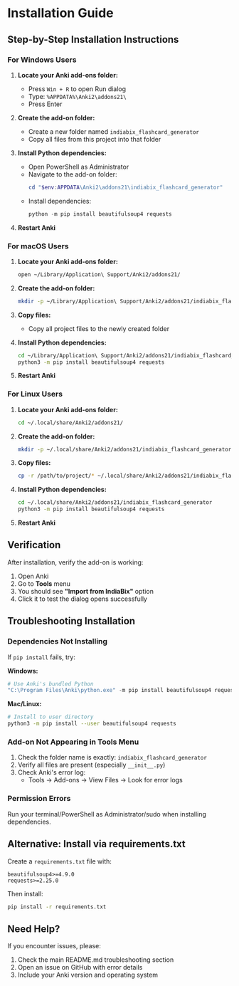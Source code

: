 # Installation Guide

## Step-by-Step Installation Instructions

### For Windows Users

1. **Locate your Anki add-ons folder:**
   - Press `Win + R` to open Run dialog
   - Type: `%APPDATA%\Anki2\addons21\`
   - Press Enter

2. **Create the add-on folder:**
   - Create a new folder named `indiabix_flashcard_generator`
   - Copy all files from this project into that folder

3. **Install Python dependencies:**
   - Open PowerShell as Administrator
   - Navigate to the add-on folder:
     ```powershell
     cd "$env:APPDATA\Anki2\addons21\indiabix_flashcard_generator"
     ```
   - Install dependencies:
     ```powershell
     python -m pip install beautifulsoup4 requests
     ```

4. **Restart Anki**

### For macOS Users

1. **Locate your Anki add-ons folder:**
   ```bash
   open ~/Library/Application\ Support/Anki2/addons21/
   ```

2. **Create the add-on folder:**
   ```bash
   mkdir -p ~/Library/Application\ Support/Anki2/addons21/indiabix_flashcard_generator
   ```

3. **Copy files:**
   - Copy all project files to the newly created folder

4. **Install Python dependencies:**
   ```bash
   cd ~/Library/Application\ Support/Anki2/addons21/indiabix_flashcard_generator
   python3 -m pip install beautifulsoup4 requests
   ```

5. **Restart Anki**

### For Linux Users

1. **Locate your Anki add-ons folder:**
   ```bash
   cd ~/.local/share/Anki2/addons21/
   ```

2. **Create the add-on folder:**
   ```bash
   mkdir -p ~/.local/share/Anki2/addons21/indiabix_flashcard_generator
   ```

3. **Copy files:**
   ```bash
   cp -r /path/to/project/* ~/.local/share/Anki2/addons21/indiabix_flashcard_generator/
   ```

4. **Install Python dependencies:**
   ```bash
   cd ~/.local/share/Anki2/addons21/indiabix_flashcard_generator
   python3 -m pip install beautifulsoup4 requests
   ```

5. **Restart Anki**

## Verification

After installation, verify the add-on is working:

1. Open Anki
2. Go to **Tools** menu
3. You should see **"Import from IndiaBix"** option
4. Click it to test the dialog opens successfully

## Troubleshooting Installation

### Dependencies Not Installing

If `pip install` fails, try:

**Windows:**
```powershell
# Use Anki's bundled Python
"C:\Program Files\Anki\python.exe" -m pip install beautifulsoup4 requests
```

**Mac/Linux:**
```bash
# Install to user directory
python3 -m pip install --user beautifulsoup4 requests
```

### Add-on Not Appearing in Tools Menu

1. Check the folder name is exactly: `indiabix_flashcard_generator`
2. Verify all files are present (especially `__init__.py`)
3. Check Anki's error log:
   - Tools → Add-ons → View Files → Look for error logs

### Permission Errors

Run your terminal/PowerShell as Administrator/sudo when installing dependencies.

## Alternative: Install via requirements.txt

Create a `requirements.txt` file with:
```
beautifulsoup4>=4.9.0
requests>=2.25.0
```

Then install:
```bash
pip install -r requirements.txt
```

## Need Help?

If you encounter issues, please:
1. Check the main README.md troubleshooting section
2. Open an issue on GitHub with error details
3. Include your Anki version and operating system
